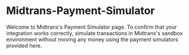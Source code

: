 # Midtrans-Payment-Simulator
Welcome to Midtrans's Payment Simulator page. To confirm that your integration works correctly, simulate transactions in Midtrans's sandbox environment without moving any money using the payment simulators provided here.
